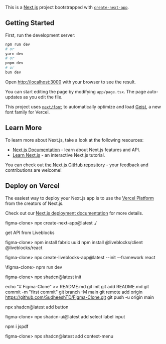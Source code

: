 This is a [Next.js](https://nextjs.org) project bootstrapped with [`create-next-app`](https://nextjs.org/docs/app/api-reference/cli/create-next-app).

## Getting Started

First, run the development server:

```bash
npm run dev
# or
yarn dev
# or
pnpm dev
# or
bun dev
```

Open [http://localhost:3000](http://localhost:3000) with your browser to see the result.

You can start editing the page by modifying `app/page.tsx`. The page auto-updates as you edit the file.

This project uses [`next/font`](https://nextjs.org/docs/app/building-your-application/optimizing/fonts) to automatically optimize and load [Geist](https://vercel.com/font), a new font family for Vercel.

## Learn More

To learn more about Next.js, take a look at the following resources:

- [Next.js Documentation](https://nextjs.org/docs) - learn about Next.js features and API.
- [Learn Next.js](https://nextjs.org/learn) - an interactive Next.js tutorial.

You can check out [the Next.js GitHub repository](https://github.com/vercel/next.js) - your feedback and contributions are welcome!

## Deploy on Vercel

The easiest way to deploy your Next.js app is to use the [Vercel Platform](https://vercel.com/new?utm_medium=default-template&filter=next.js&utm_source=create-next-app&utm_campaign=create-next-app-readme) from the creators of Next.js.

Check out our [Next.js deployment documentation](https://nextjs.org/docs/app/building-your-application/deploying) for more details.

figma-clone> npx create-next-app@latest ./

get API from Liveblocks

figma-clone> npm install fabric uuid npm install @liveblocks/client @liveblocks/react

figma-clone> npx create-liveblocks-app@latest --init --framework react

\figma-clone> npm run dev

figma-clone> npx shadcn@latest init

echo "# Figma-Clone" >> README.md
git init
git add README.md
git commit -m "first commit"
git branch -M main
git remote add origin https://github.com/SudheeshTD/Figma-Clone.git
git push -u origin main

npx shadcn@latest add button

figma-clone> npx shadcn-ui@latest add select label input

npm i jspdf

figma-clone> npx shadcn@latest add context-menu
